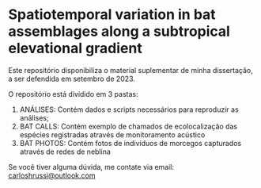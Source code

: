 # Spatiotemporal variation in bat assemblages along a subtropical elevational gradient
Este repositório disponibiliza o material suplementar de minha dissertação, a ser defendida em setembro de 2023.

O repositório está dividido em 3 pastas:
1. ANÁLISES: Contém dados e scripts necessários para reproduzir as análises;
2. BAT CALLS: Contém exemplo de chamados de ecolocalização das espécies registradas através de monitoramento acústico
3. BAT PHOTOS: Contém fotos de indivíduos de morcegos capturados através de redes de neblina

Se você tiver alguma dúvida, me contate via email: carloshrussi@outlook.com
